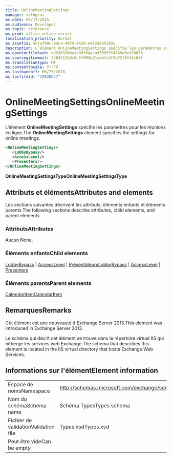 ```yaml
---
title: OnlineMeetingSettings
manager: sethgros
ms.date: 09/17/2015
ms.audience: Developer
ms.topic: reference
ms.prod: office-online-server
localization_priority: Normal
ms.assetid: 4c7af00c-8dca-40f4-9420-e042a0b5303c
description: L’élément OnlineMeetingSettings spécifie les paramètres pour les réunions en ligne.
ms.openlocfilehash: dd830330ba1a09f04aca933853f4169e0cd78838
ms.sourcegitcommit: 34041125dc8c5f993b21cebfc4f8b72f0fd2cb6f
ms.translationtype: MT
ms.contentlocale: fr-FR
ms.lasthandoff: 06/25/2018
ms.locfileid: "19828647"
---
```

# <a name="onlinemeetingsettings"></a><span data-ttu-id="430fa-103">OnlineMeetingSettings</span><span class="sxs-lookup"><span data-stu-id="430fa-103">OnlineMeetingSettings</span></span>

<span data-ttu-id="430fa-104">L’élément **OnlineMeetingSettings** spécifie les paramètres pour les réunions en ligne.</span><span class="sxs-lookup"><span data-stu-id="430fa-104">The **OnlineMeetingSettings** element specifies the settings for online meetings.</span></span> 
  
```XML
<OnlineMeetingSettings>
   <LobbyBypass/>
   <AccessLevel/>
   <Presenters/>
</OnlineMeetingSettings>
```

 <span data-ttu-id="430fa-105">**OnlineMeetingSettingsType**</span><span class="sxs-lookup"><span data-stu-id="430fa-105">**OnlineMeetingSettingsType**</span></span>
## <a name="attributes-and-elements"></a><span data-ttu-id="430fa-106">Attributs et éléments</span><span class="sxs-lookup"><span data-stu-id="430fa-106">Attributes and elements</span></span>

<span data-ttu-id="430fa-107">Les sections suivantes décrivent les attributs, éléments enfants et éléments parents.</span><span class="sxs-lookup"><span data-stu-id="430fa-107">The following sections describe attributes, child elements, and parent elements.</span></span>
  
### <a name="attributes"></a><span data-ttu-id="430fa-108">Attributs</span><span class="sxs-lookup"><span data-stu-id="430fa-108">Attributes</span></span>

<span data-ttu-id="430fa-109">Aucun.</span><span class="sxs-lookup"><span data-stu-id="430fa-109">None.</span></span>
  
### <a name="child-elements"></a><span data-ttu-id="430fa-110">Éléments enfants</span><span class="sxs-lookup"><span data-stu-id="430fa-110">Child elements</span></span>

<span data-ttu-id="430fa-111">[LobbyBypass](lobbybypass.md) | [AccessLevel](accesslevel.md) | [Présentateurs](presenters.md)</span><span class="sxs-lookup"><span data-stu-id="430fa-111">[LobbyBypass](lobbybypass.md) | [AccessLevel](accesslevel.md) | [Presenters](presenters.md)</span></span>
  
### <a name="parent-elements"></a><span data-ttu-id="430fa-112">Éléments parents</span><span class="sxs-lookup"><span data-stu-id="430fa-112">Parent elements</span></span>

[<span data-ttu-id="430fa-113">CalendarItem</span><span class="sxs-lookup"><span data-stu-id="430fa-113">CalendarItem</span></span>](calendaritem.md)
  
## <a name="remarks"></a><span data-ttu-id="430fa-114">Remarques</span><span class="sxs-lookup"><span data-stu-id="430fa-114">Remarks</span></span>

<span data-ttu-id="430fa-115">Cet élément est une nouveauté d'Exchange Server 2013.</span><span class="sxs-lookup"><span data-stu-id="430fa-115">This element was introduced in Exchange Server 2013.</span></span>
  
<span data-ttu-id="430fa-116">Le schéma qui décrit cet élément se trouve dans le répertoire virtuel IIS qui héberge les services web Exchange.</span><span class="sxs-lookup"><span data-stu-id="430fa-116">The schema that describes this element is located in the IIS virtual directory that hosts Exchange Web Services.</span></span>
  
## <a name="element-information"></a><span data-ttu-id="430fa-117">Informations sur l'élément</span><span class="sxs-lookup"><span data-stu-id="430fa-117">Element information</span></span>

|||
|:-----|:-----|
|<span data-ttu-id="430fa-118">Espace de noms</span><span class="sxs-lookup"><span data-stu-id="430fa-118">Namespace</span></span>  <br/> |http://schemas.microsoft.com/exchange/services/2006/types  <br/> |
|<span data-ttu-id="430fa-119">Nom du schéma</span><span class="sxs-lookup"><span data-stu-id="430fa-119">Schema name</span></span>  <br/> |<span data-ttu-id="430fa-120">Schéma Types</span><span class="sxs-lookup"><span data-stu-id="430fa-120">Types schema</span></span>  <br/> |
|<span data-ttu-id="430fa-121">Fichier de validation</span><span class="sxs-lookup"><span data-stu-id="430fa-121">Validation file</span></span>  <br/> |<span data-ttu-id="430fa-122">Types.xsd</span><span class="sxs-lookup"><span data-stu-id="430fa-122">Types.xsd</span></span>  <br/> |
|<span data-ttu-id="430fa-123">Peut être vide</span><span class="sxs-lookup"><span data-stu-id="430fa-123">Can be empty</span></span>  <br/> ||
   

